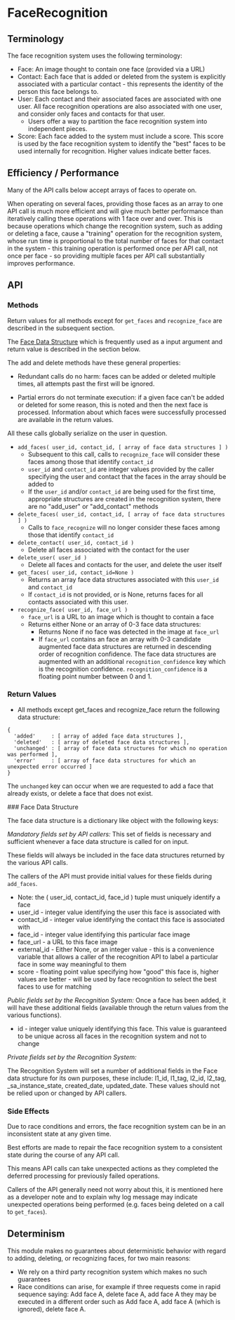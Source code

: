 FaceRecognition
===============

Terminology
-----------

The face recognition system uses the following terminology:

* Face: An image thought to contain one face (provided via a URL)
* Contact: Each face that is added or deleted from the system is
  explicitly associated with a particular contact - this represents
  the identity of the person this face belongs to.
* User: Each contact and their associated faces are associated with
  one user.  All face recognition operations are also associated with
  one user, and consider only faces and contacts for that user.
  * Users offer a way to partition the face recognition system into
    independent pieces.
* Score: Each face added to the system must include a score.  This
  score is used by the face recognition system to identify the "best"
  faces to be used internally for recognition.  Higher values indicate
  better faces.

Efficiency / Performance
------------------------

Many of the API calls below accept arrays of faces to operate on.

When operating on several faces, providing those faces as an array to
one API call is much more efficient and will give much better
performance than iteratively calling these operations with 1 face over
and over.  This is because operations which change the recognition
system, such as adding or deleting a face, cause a "training"
operation for the recognition system, whose run time is proportional
to the total number of faces for that contact in the system - this
training operation is performed once per API call, not once per face -
so providing multiple faces per API call substantially improves
performance.

API
---

### Methods

Return values for all methods except for ```get_faces``` and
```recognize_face``` are described in the subsequent section.

The [Face Data Structure](#face_data_structure) which is frequently
used as a input argument and return value is described in the section
below.

The add and delete methods have these general properties:

* Redundant calls do no harm: faces can be added or deleted multiple
  times, all attempts past the first will be ignored.

* Partial errors do not terminate execution: if a given face can't be
  added or deleted for some reason, this is noted and then the next
  face is processed.  Information about which faces were successfully
  processed are available in the return values.

All these calls globally serialize on the user in question.

* ```add_faces( user_id, contact_id, [ array of face data structures ] )```
  * Subsequent to this call, calls to ```recognize_face``` will
    consider these faces among those that identify ```contact_id```
  * ```user_id``` and ```contact_id``` are integer values provided by
    the caller specifying the user and contact that the faces in the
    array should be added to
  * If the ```user_id``` and/or ```contact_id``` are being used for
    the first time, appropriate structures are created in the
    recognition system, there are no "add_user" or "add_contact"
    methods
* ```delete_faces( user_id, contact_id, [ array of face data structures ] )```
  * Calls to ```face_recognize``` will no longer consider these faces
    among those that identify ```contact_id```
* ```delete_contact( user_id, contact_id )```
  * Delete all faces associated with the contact for the user
* ```delete_user( user_id )```
  * Delete all faces and contacts for the user, and delete the user
     itself
* ```get_faces( user_id, contact_id=None )```
  * Returns an array face data structures associated with this
    ```user_id``` and ```contact_id```
  * If ```contact_id``` is not provided, or is None, returns faces for
    all contacts associated with this user.
* ```recognize_face( user_id, face_url )```
  * ```face_url``` is a URL to an image which is thought to contain a
    face
  * Returns either None or an array of 0-3 face data structures:
    * Returns None if no face was detected in the image at ```face_url```
    * If ```face_url``` contains an face an array with 0-3 candidate
      augmented face data structures are returned in descending order
      of recognition confidence.  The face data structures are
      augmented with an additional ```recognition_confidence``` key
      which is the recognition confidence.
      ```recognition_confidence``` is a floating point number between
      0 and 1.

### Return Values

* All methods except get_faces and recognize_face return the following
  data structure:

```
{ 
  'added'     : [ array of added face data structures ],
  'deleted'   : [ array of deleted face data structures ],
  'unchanged' : [ array of face data structures for which no operation was performed ],
  'error'     : [ array of face data structures for which an unexpected error occurred ]
}
```

The ```unchanged``` key can occur when we are requested to add a face
that already exists, or delete a face that does not exist.

<a name="face_data_structure" />
### Face Data Structure

The face data structure is a dictionary like object with the following
keys:

*Mandatory fields set by API callers:* This set of fields is necessary
 and sufficient whenever a face data structure is called for on input.

These fields will always be included in the face data structures
returned by the various API calls.

The callers of the API must provide initial values for these fields
during ```add_faces```.

* Note: the ( user_id, contact_id, face_id ) tuple must uniquely
  identify a face
* user_id - integer value identifying the user this face is associated with
* contact_id - integer value identifying the contact this face is associated with
* face_id - integer value identifying this particular face image
* face_url - a URL to this face image
* external_id - Either None, or an integer value - this is a
  convenience variable that allows a caller of the recognition API to
  label a particular face in some way meaningful to them
* score - floating point value specifying how "good" this face is,
  higher values are better - will be used by face recognition to
  select the best faces to use for matching

*Public fields set by the Recognition System:* Once a face has been added, it
 will have these additional fields (available through the return
 values from the various functions).

* id - integer value uniquely identifying this face.  This value is
  guaranteed to be unique across all faces in the recognition system
  and not to change

*Private fields set by the Recognition System:*

The Recognition System will set a number of additional fields in the
Face data structure for its own purposes, these include: l1_id,
l1_tag, l2_id, l2_tag, \_sa_instance_state, created_date, updated_date.
These values should not be relied upon or changed by API callers.


### Side Effects

Due to race conditions and errors, the face recognition system can be
in an inconsistent state at any given time.  

Best efforts are made to repair the face recognition system to a
consistent state during the course of any API call.

This means API calls can take unexpected actions as they completed the
deferred processing for previously failed operations.

Callers of the API generally need not worry about this, it is
mentioned here as a developer note and to explain why log message may
indicate unexpected operations being performed (e.g. faces being
deleted on a call to ```get_faces```).

Determinism
-----------

This module makes no guarantees about deterministic behavior with
regard to adding, deleting, or recognizing faces, for two main
reasons:

* We rely on a third party recognition system which makes no such
  guarantees
* Race conditions can arise, for example if three requests come in
  rapid sequence saying: Add face A, delete face A, add face A they
  may be executed in a different order such as Add face A, add face A
  (which is ignored), delete face A.

